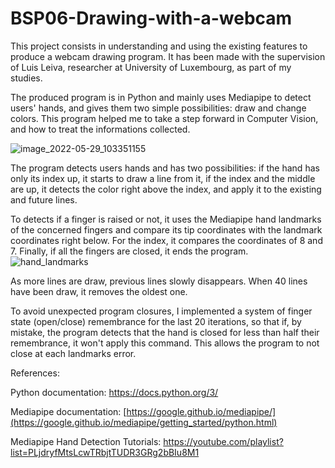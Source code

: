 # BSP06-Drawing-with-a-webcam
This project consists in understanding and using the existing features to produce a webcam drawing program.
It has been made with the supervision of Luis Leiva, researcher at University of Luxembourg, as part of my studies.

The produced program is in Python and mainly uses Mediapipe to detect users' hands, and gives them two simple possibilities: draw and change colors.
This program helped me to take a step forward in Computer Vision, and how to treat the informations collected.

![image_2022-05-29_103351155](https://user-images.githubusercontent.com/61209679/170859413-5f662fdb-8b7c-4dc0-baed-8b0122b3c74d.png)

The program detects users hands and has two possibilities: if the hand has only its index up, it starts to draw a line from it, if the index and the middle are up, it detects the color right above the index, and apply it to the existing and future lines.

To detects if a finger is raised or not, it uses the Mediapipe hand landmarks of the concerned fingers and compare its tip coordinates with the landmark coordinates right below. For the index, it compares the coordinates of 8 and 7. Finally, if all the fingers are closed, it ends the program.
![hand_landmarks](https://user-images.githubusercontent.com/61209679/170859033-88c92191-c6f4-4582-aac3-45b0998c78be.png)

As more lines are draw, previous lines slowly disappears. When 40 lines have been draw, it removes the oldest one.

To avoid unexpected program closures, I implemented a system of finger state (open/close) remembrance for the last 20 iterations, so that if, by mistake, the program detects that the hand is closed for less than half their remembrance, it won't apply this command. This allows the program to not close at each landmarks error.

References:

Python documentation: https://docs.python.org/3/

Mediapipe documentation: [https://google.github.io/mediapipe/](https://google.github.io/mediapipe/getting_started/python.html)

Mediapipe Hand Detection Tutorials: https://youtube.com/playlist?list=PLjdryfMtsLcwTRbjtTUDR3GRg2bBIu8M1

